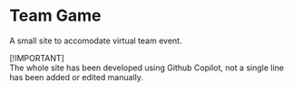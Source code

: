 # Team Game
A small site to accomodate virtual team event.

[!IMPORTANT]  
The whole site has been developed using Github Copilot, not a single line has been added or edited manually.